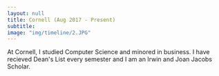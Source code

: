 ```yaml
---
layout: null
title: Cornell (Aug 2017 - Present)
subtitle:
image: "img/timeline/2.JPG"
---
```

At Cornell, I studied Computer Science and minored in business. I have recieved Dean's List every semester and I am an Irwin and Joan Jacobs Scholar.